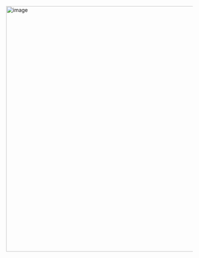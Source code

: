 <img width="1198" height="664" alt="image" src="https://github.com/user-attachments/assets/d19f4521-5b79-4145-8d48-467918dfa8f1" />
